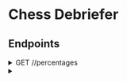# Chess Debriefer
## Endpoints
<details>
	<summary>GET /<name>/percentages</summary>
	
	##### URI parameters
	- **opponent** : (optional) find only the matches played against this opponent
	- **from** : (optional)
</details>

<details>
	<summary></summary>
	

</details>
